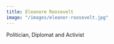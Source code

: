 ```yaml
---
title: Eleanore Roosevelt
image: "/images/eleanor-roosevelt.jpg"
---
```


Politician, Diplomat and Activist
